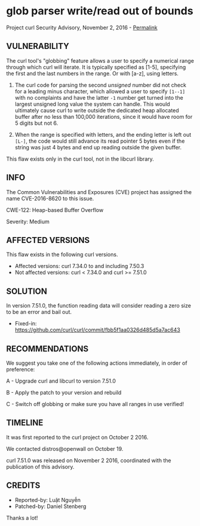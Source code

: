 glob parser write/read out of bounds
====================================

Project curl Security Advisory, November 2, 2016 -
[Permalink](https://curl.se/docs/CVE-2016-8620.html)

VULNERABILITY
-------------

The curl tool's "globbing" feature allows a user to specify a numerical range
through which curl will iterate. It is typically specified as [1-5],
specifying the first and the last numbers in the range. Or with [a-z], using
letters.

1. The curl code for parsing the second *unsigned* number did not check for a
leading minus character, which allowed a user to specify `[1--1]` with no
complaints and have the latter `-1` number get turned into the largest
unsigned long value the system can handle. This would ultimately cause curl to
write outside the dedicated heap allocated buffer after no less than 100,000
iterations, since it would have room for 5 digits but not 6.

2. When the range is specified with letters, and the ending letter is left out
`[L-]`, the code would still advance its read pointer 5 bytes even if the
string was just 4 bytes and end up reading outside the given buffer.

This flaw exists only in the curl tool, not in the libcurl library.

INFO
----

The Common Vulnerabilities and Exposures (CVE) project has assigned the name
CVE-2016-8620 to this issue.

CWE-122: Heap-based Buffer Overflow

Severity: Medium

AFFECTED VERSIONS
-----------------

This flaw exists in the following curl versions.

- Affected versions: curl 7.34.0 to and including 7.50.3
- Not affected versions: curl < 7.34.0 and curl >= 7.51.0

SOLUTION
------------

In version 7.51.0, the function reading data will consider reading a zero size
to be an error and bail out.

- Fixed-in: https://github.com/curl/curl/commit/fbb5f1aa0326d485d5a7ac643

RECOMMENDATIONS
---------------

We suggest you take one of the following actions immediately, in order of
preference:

 A - Upgrade curl and libcurl to version 7.51.0

 B - Apply the patch to your version and rebuild

 C - Switch off globbing or make sure you have all ranges in use verified!

TIMELINE
---------

It was first reported to the curl project on October 2 2016.

We contacted distros@openwall on October 19.

curl 7.51.0 was released on November 2 2016, coordinated with the publication
of this advisory.

CREDITS
-------

- Reported-by: Luật Nguyễn
- Patched-by: Daniel Stenberg

Thanks a lot!
